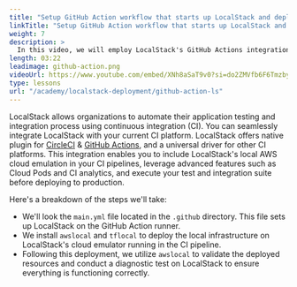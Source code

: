```yaml
---
title: "Setup GitHub Action workflow that starts up LocalStack and deploys the infrastructure"
linkTitle: "Setup GitHub Action workflow that starts up LocalStack and deploys the infrastructure"
weight: 7
description: >
  In this video, we will employ LocalStack's GitHub Actions integration to deploy our application's infrastructure on LocalStack. Additionally, we will perform a diagnostic test to validate the deployment, ensuring that the infrastructure is set up correctly. This will enable you to conduct cloud integration tests for your application and infrastructure.
length: 03:22
leadimage: github-action.png
videoUrl: https://www.youtube.com/embed/XNh8aSaT9v0?si=do2ZMVfb6F6Tmzby
type: lessons
url: "/academy/localstack-deployment/github-action-ls"
---
```


LocalStack allows organizations to automate their application testing and integration process using continuous integration (CI). You can seamlessly integrate LocalStack with your current CI platform. LocalStack offers native plugin for [CircleCI](https://circleci.com/developer/orbs/orb/localstack/platform) & [GitHub Actions](https://github.com/marketplace/actions/setup-localstack), and a universal driver for other CI platforms. This integration enables you to include LocalStack's local AWS cloud emulation in your CI pipelines, leverage advanced features such as Cloud Pods and CI analytics, and execute your test and integration suite before deploying to production.

Here's a breakdown of the steps we'll take:

- We'll look the `main.yml` file located in the `.github` directory. This file sets up LocalStack on the GitHub Action runner. 
- We install `awslocal` and `tflocal` to deploy the local infrastructure on LocalStack's cloud emulator running in the CI pipeline. 
- Following this deployment, we utilize `awslocal` to validate the deployed resources and conduct a diagnostic test on LocalStack to ensure everything is functioning correctly.
